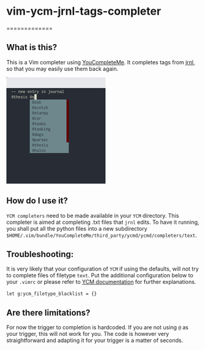 # vim-ycm-jrnl-tags-completer
=============

What is this?
-------------

This is a Vim completer using [YouCompleteMe](https://github.com/Valloric/YouCompleteMe).
It completes tags from [jrnl](http://jrnl.sh/overview.html), so that you may easily
use them back again.

![sample](./extras/sample.png)

How do I use it?
----------------

 `YCM completers` need to be made available in your `YCM` directory. This completer is
  aimed at completing .txt files that `jrnl` edits. To have it running, you shall put all the python files
  into a new subdirectory `$HOME/.vim/bundle/YouCompleteMe/third_party/ycmd/ycmd/completers/text`.  

  
Troubleshooting:
----------------

It is very likely that your configuration of `YCM` if using the defaults, will not try
to complete files of filetype `text`. Put the additional configuration below to your `.vimrc`
or please refer to [YCM documentation](https://github.com/Valloric/YouCompleteMe#the-gycm_filetype_blacklist-option)
for further explanations.

```
let g:ycm_filetype_blacklist = {}
```

Are there limitations?
----------------------

For now the trigger to completion is hardcoded. If you are not using `@` as your trigger, this will not work for you.
The code is however very straightforward and adapting it for your trigger is a matter of seconds.

